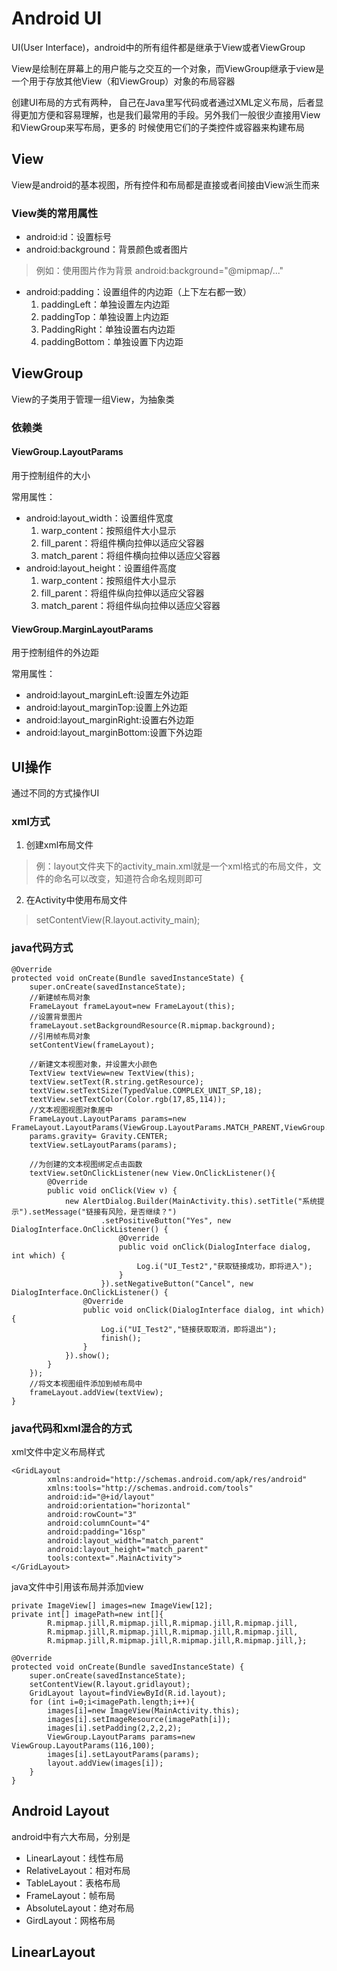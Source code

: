 # Android UI
UI(User Interface)，android中的所有组件都是继承于View或者ViewGroup

View是绘制在屏幕上的用户能与之交互的一个对象，而ViewGroup继承于view是一个用于存放其他View（和ViewGroup）对象的布局容器

创建UI布局的方式有两种， 自己在Java里写代码或者通过XML定义布局，后者显得更加方便和容易理解，也是我们最常用的手段。另外我们一般很少直接用View和ViewGroup来写布局，更多的 时候使用它们的子类控件或容器来构建布局

## View
View是android的基本视图，所有控件和布局都是直接或者间接由View派生而来

### View类的常用属性
+ android:id：设置标号
+ android:background：背景颜色或者图片
> 例如：使用图片作为背景 android:background="@mipmap/..."
+ android:padding：设置组件的内边距（上下左右都一致）
   1. paddingLeft：单独设置左内边距
   2. paddingTop：单独设置上内边距
   3. PaddingRight：单独设置右内边距
   4. paddingBottom：单独设置下内边距

## ViewGroup
View的子类用于管理一组View，为抽象类

### 依赖类

#### ViewGroup.LayoutParams
用于控制组件的大小

常用属性：
+ android:layout_width：设置组件宽度
   1. warp_content：按照组件大小显示
   2. fill_parent：将组件横向拉伸以适应父容器
   3. match_parent：将组件横向拉伸以适应父容器
+ android:layout_height：设置组件高度
   1. warp_content：按照组件大小显示
   2. fill_parent：将组件纵向拉伸以适应父容器
   3. match_parent：将组件纵向拉伸以适应父容器
#### ViewGroup.MarginLayoutParams
用于控制组件的外边距

常用属性：
+ android:layout_marginLeft:设置左外边距
+ android:layout_marginTop:设置上外边距
+ android:layout_marginRight:设置右外边距
+ android:layout_marginBottom:设置下外边距

## UI操作
通过不同的方式操作UI

### xml方式
1. 创建xml布局文件
> 例：layout文件夹下的activity_main.xml就是一个xml格式的布局文件，文件的命名可以改变，知道符合命名规则即可

2. 在Activity中使用布局文件
> setContentView(R.layout.activity_main);

### java代码方式

```
@Override
protected void onCreate(Bundle savedInstanceState) {
    super.onCreate(savedInstanceState);
    //新建帧布局对象
    FrameLayout frameLayout=new FrameLayout(this);
    //设置背景图片
    frameLayout.setBackgroundResource(R.mipmap.background);
    //引用帧布局对象
    setContentView(frameLayout);
	
    //新建文本视图对象，并设置大小颜色
    TextView textView=new TextView(this);
    textView.setText(R.string.getResource);
    textView.setTextSize(TypedValue.COMPLEX_UNIT_SP,18);
    textView.setTextColor(Color.rgb(17,85,114));
    //文本视图视图对象居中
    FrameLayout.LayoutParams params=new FrameLayout.LayoutParams(ViewGroup.LayoutParams.MATCH_PARENT,ViewGroup.LayoutParams.MATCH_PARENT);
    params.gravity= Gravity.CENTER;
    textView.setLayoutParams(params);

    //为创建的文本视图绑定点击函数
    textView.setOnClickListener(new View.OnClickListener(){
        @Override
        public void onClick(View v) {
            new AlertDialog.Builder(MainActivity.this).setTitle("系统提示").setMessage("链接有风险，是否继续？")
                    .setPositiveButton("Yes", new DialogInterface.OnClickListener() {
                        @Override
                        public void onClick(DialogInterface dialog, int which) {
                            Log.i("UI_Test2","获取链接成功，即将进入");
                        }
                    }).setNegativeButton("Cancel", new DialogInterface.OnClickListener() {
                @Override
                public void onClick(DialogInterface dialog, int which) {
                    Log.i("UI_Test2","链接获取取消，即将退出");
                    finish();
                }
            }).show();
        }
    });
    //将文本视图组件添加到帧布局中
    frameLayout.addView(textView);
}
```

### java代码和xml混合的方式
xml文件中定义布局样式
```
<GridLayout
        xmlns:android="http://schemas.android.com/apk/res/android"
        xmlns:tools="http://schemas.android.com/tools"
        android:id="@+id/layout"
        android:orientation="horizontal"
        android:rowCount="3"
        android:columnCount="4"
        android:padding="16sp"
        android:layout_width="match_parent"
        android:layout_height="match_parent"
        tools:context=".MainActivity">
</GridLayout>
```
java文件中引用该布局并添加view
```
private ImageView[] images=new ImageView[12];
private int[] imagePath=new int[]{
        R.mipmap.jill,R.mipmap.jill,R.mipmap.jill,R.mipmap.jill,
        R.mipmap.jill,R.mipmap.jill,R.mipmap.jill,R.mipmap.jill,
        R.mipmap.jill,R.mipmap.jill,R.mipmap.jill,R.mipmap.jill,};

@Override
protected void onCreate(Bundle savedInstanceState) {
    super.onCreate(savedInstanceState);
    setContentView(R.layout.gridlayout);
    GridLayout layout=findViewById(R.id.layout);
    for (int i=0;i<imagePath.length;i++){
        images[i]=new ImageView(MainActivity.this);
        images[i].setImageResource(imagePath[i]);
        images[i].setPadding(2,2,2,2);
        ViewGroup.LayoutParams params=new ViewGroup.LayoutParams(116,100);
        images[i].setLayoutParams(params);
        layout.addView(images[i]);
    }
}
```

## Android Layout
android中有六大布局，分别是
+ LinearLayout：线性布局
+ RelativeLayout：相对布局
+ TableLayout：表格布局
+ FrameLayout：帧布局
+ AbsoluteLayout：绝对布局
+ GirdLayout：网格布局

## LinearLayout

